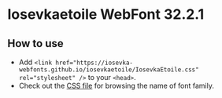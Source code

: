 # Iosevkaetoile WebFont 32.2.1

## How to use

- Add `<link href="https://iosevka-webfonts.github.io/iosevkaetoile/IosevkaEtoile.css" rel="stylesheet" />` to your `<head>`.
- Check out the [CSS file](./IosevkaEtoile.css) for browsing the name of font family.
